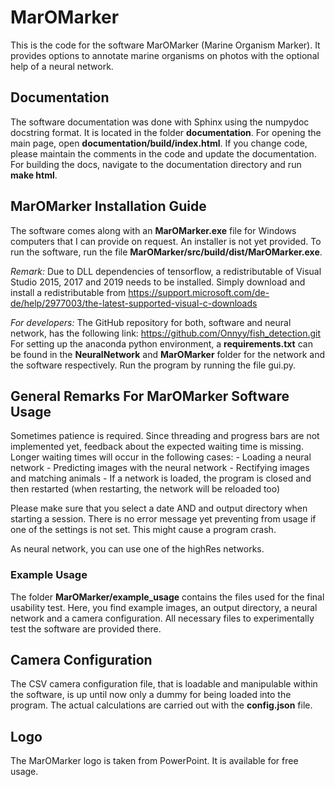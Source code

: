 # MarOMarker
This is the code for the software MarOMarker (Marine Organism Marker).
It provides options to annotate marine organisms on photos with the optional help of a 
neural network.


## Documentation
The software documentation was done with Sphinx using the numpydoc docstring
format. It is located in the folder **documentation**. For opening the main page,
open **documentation/build/index.html**.
If you change code, please maintain the comments in the code and update the 
documentation. 
For building the docs, navigate to the documentation directory and run
**make html**.


## MarOMarker Installation Guide
The software comes along with an **MarOMarker.exe** file for Windows computers that I can 
provide on request. 
An installer is not yet provided. To run the software, run the file
**MarOMarker/src/build/dist/MarOMarker.exe**. 

*Remark:* 
Due to DLL dependencies of tensorflow, a redistributable of Visual Studio 
2015, 2017 and 2019 needs to be installed. Simply download and install a redistributable from
https://support.microsoft.com/de-de/help/2977003/the-latest-supported-visual-c-downloads

*For developers:*
The GitHub repository for both, software and neural network, has the following
link: https://github.com/Onnyy/fish_detection.git
For setting up the anaconda python environment, a **requirements.txt** can be found in 
the **NeuralNetwork** and **MarOMarker** folder for the network and the software respectively. 
Run the program by running the file gui.py.


## General Remarks For MarOMarker Software Usage 
Sometimes patience is required. Since threading and progress bars are not 
implemented yet, feedback about the expected waiting time is missing. Longer
waiting times will occur in the following cases:
	- Loading a neural network
	- Predicting images with the neural network
	- Rectifying images and matching animals
	- If a network is loaded, the program is closed and then restarted 
	(when restarting, the network will be reloaded too)

Please make sure that you select a date AND and output directory when starting
a session. There is no error message yet preventing from usage if one of the 
settings is not set. This might cause a program crash.

As neural network, you can use one of the highRes networks.


### Example Usage 
The folder **MarOMarker/example_usage** contains the files used for the final 
usability test. Here, you find example images, an output directory, a neural 
network and a camera configuration. All necessary files to experimentally test the 
software are provided there. 


## Camera Configuration
The CSV camera configuration file, that is loadable and manipulable within the software,
is up until now only a dummy for being loaded into the program. 
The actual calculations are carried out with the **config.json** file. 


## Logo
The MarOMarker logo is taken from PowerPoint. It is available for free usage. 